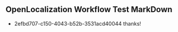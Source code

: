 ## OpenLocalization Workflow Test MarkDown
* 2efbd707-c150-4043-b52b-3531acd40044 thanks!

<!--HONumber=Jul16_HO2-->


